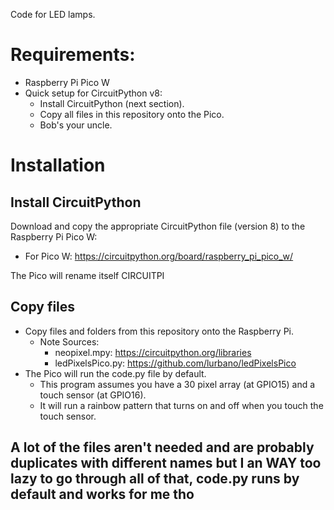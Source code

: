 Code for LED lamps.


# Requirements:
* Raspberry Pi Pico W
* Quick setup for CircuitPython v8: 
    * Install CircuitPython (next section).
    * Copy all files in this repository onto the Pico.
    * Bob's your uncle.

# Installation
## Install CircuitPython
Download and copy the appropriate CircuitPython file (version 8) to the Raspberry Pi Pico W:
* For Pico W: https://circuitpython.org/board/raspberry_pi_pico_w/

The Pico will rename itself CIRCUITPI

## Copy files
* Copy files and folders from this repository onto the Raspberry Pi.
    * Note Sources:
        * neopixel.mpy: https://circuitpython.org/libraries
        * ledPixelsPico.py: https://github.com/lurbano/ledPixelsPico
* The Pico will run the code.py file by default. 
    * This program assumes you have a 30 pixel array (at GPIO15) and a touch sensor (at GPIO16).
    * It will run a rainbow pattern that turns on and off when you touch the touch sensor.

## A lot of the files aren't needed and are probably duplicates with different names but I an WAY too lazy to go through all of that, code.py runs by default and works for me tho

